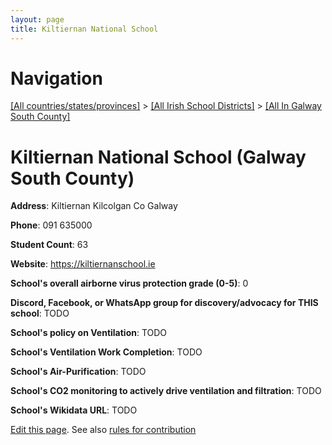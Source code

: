 ```yaml
---
layout: page
title: Kiltiernan National School
---
```

# Navigation

[[All countries/states/provinces]](../../..) > [[All Irish School Districts]](../..) > [[All In Galway South County]](..)

# Kiltiernan National School (Galway South County)

**Address**: Kiltiernan Kilcolgan Co Galway

**Phone**: 091 635000

**Student Count**: 63

**Website**: <https://kiltiernanschool.ie>

**School's overall airborne virus protection grade (0-5)**: 0

**Discord, Facebook, or WhatsApp group for discovery/advocacy for THIS school**: TODO

**School's policy on Ventilation**: TODO

**School's Ventilation Work Completion**: TODO

**School's Air-Purification**: TODO

**School's CO2 monitoring to actively drive ventilation and filtration**: TODO

**School's Wikidata URL**: TODO


[Edit this page](https://github.com/ventilate-schools/Ireland/edit/main/./Galway_South_County/Kiltiernan_National_School.md). See also [rules for contribution](../../../contribution-rules/)